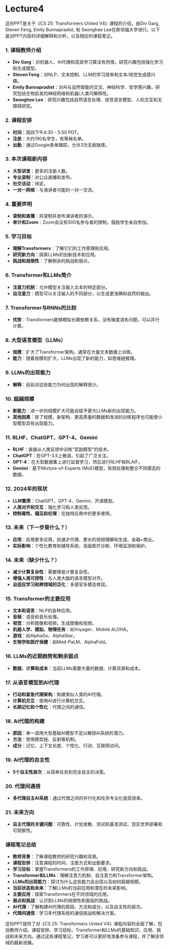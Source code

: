 # Lecture4

这份PPT是关于《CS 25: Transformers United V4》课程的介绍，由Div Garg, Steven Feng, Emily Bunnapradist, 和 Seonghee Lee在斯坦福大学进行。以下是对PPT内容的详细解释和分析，以及相应的课程笔记。

### 1. 课程教师介绍
- **Div Garg**：对机器人、AI代理和高效学习算法有热情，研究兴趣包括强化学习和生成模型。
- **Steven Feng**：对NLP、文本控制、LLM的学习效率和文本/视觉生成感兴趣。
- **Emily Bunnapradist**：对AI与自然智能的交叉、神经科学、哲学感兴趣，研究包括生物启发的神经网络和机器/人类可解释性。
- **Seonghee Lee**：研究兴趣包括自然语言处理、视觉语言模型、人机交互和无障碍研究。

### 2. 课程安排
- **时间**：周四下午4:30 - 5:50 PDT。
- **注册**：大约190名学生，有等候名单。
- **出勤**：通过Google表单跟踪，允许3次无故缺席。

### 3. 本次课程新内容
- **大型讲堂**：更多的注册人数。
- **专业录制**：对公众直播和发布。
- **社交活动**：待定。
- **一对一网络**：与演讲者可能的一对一交流。

### 4. 重要声明
- **录制和直播**：将录制并发布演讲者的演示。
- **审计和Zoom**：Zoom会议有500名参与者的限制，鼓励学生亲自参加。

### 5. 学习目标
- **理解Transformers**：了解它们的工作原理和应用。
- **研究新方向**：探索LLMs的创新技术和应用。
- **挑战和局限性**：了解剩余的挑战和弱点。

### 6. Transformer和LLMs简介
- **注意力机制**：允许模型关注输入文本的特定部分。
- **自注意力**：模型可以关注输入的不同部分，以生成更准确和自然的输出。

### 7. Transformer与RNNs的比较
- **优势**：Transformers能够模拟长期依赖关系，没有梯度消失问题，可以并行计算。

### 8. 大型语言模型（LLMs）
- **规模**：扩大了Transformer架构，通常在大量文本数据上训练。
- **能力**：随着规模的扩大，LLMs出现了新的能力，如思维链推理。

### 9. LLMs的出现能力
- **解释**：目前对这些能力为何出现的解释很少。

### 10. 超越规模
- **新能力**：进一步的规模扩大可能会赋予更大LLMs新的出现能力。
- **其他因素**：除了规模，新架构、更高质量的数据和改进的训练程序也可能使小型模型具有出现能力。

### 11. RLHF、ChatGPT、GPT-4、Gemini
- **RLHF**：直接从人类反馈中训练“奖励模型”的技术。
- **ChatGPT**：在GPT-3.5上微调，引起了广泛关注。
- **GPT-4**：在大型数据集上进行监督学习，然后进行RLHF和RLAIF。
- **Gemini**：基于Mixture-of-Experts (MoE)模型，有效处理和整合不同模态的数据。

### 12. 2024年的现状
- **LLM繁荣**：ChatGPT、GPT-4、Gemini、开源模型。
- **人类对齐和交互**：强化学习和人类反馈。
- **控制毒性、偏见和伦理**：在独特应用中的更多使用。

### 13. 未来（下一步是什么？）
- **应用**：启用更多应用，如通才代理、更长的视频理解和生成、金融+商业。
- **实际影响**：个性化教育和辅导系统、高级医疗诊断、环境监测和保护。

### 14. 未来（缺少什么？）
- **减少计算复杂性**：需要降低计算复杂性。
- **增强人类可控性**：与人类大脑的语言模型对齐。
- **自适应学习和跨领域的泛化**：多感官多模态体现。

### 15. Transformer的主要应用
- **文本和语言**：NLP的各种应用。
- **音频**：语音和音乐处理。
- **视觉**：分析图像和视频，生成图像和视频。
- **机器人学、模拟、物理任务**：如Voyager、Mobile ALOHA。
- **游戏**：如AlphaGo、AlphaStar。
- **生物学和医疗保健**：如Med-PaLM、AlphaFold。

### 16. LLMs的近期趋势和剩余弱点
- **数据、计算和成本**：当前LLMs需要大量的数据、计算资源和成本。

### 17. 从语言模型到AI代理
- **行动和紧急代理架构**：构建类似人类的AI代理。
- **计算机交互**：使用AI进行计算机交互。
- **长期记忆和个性化**：代理之间的通信。

### 18. AI代理的构建
- **原因**：单一调用大型基础AI模型不足以解锁AI系统的潜力。
- **方法**：使用模型链、反射等机制。
- **成分**：记忆、上下文长度、个性化、行动、互联网访问。

### 19. AI代理的自主性
- **5个自主性层次**：从简单任务到完全自主的决策。

### 20. 代理间通信
- **多代理自主AI系统**：通过代理之间的并行化和任务专业化提高效率。

### 21. 未来方向
- **自主代理的关键问题**：可靠性、计划发散、测试和基准测试、现实世界部署和可观察性。

### 课程笔记总结
- **教师背景**：了解课程教师的研究兴趣和背景。
- **课程安排**：注意课程的时间、注册方式和出勤要求。
- **学习目标**：掌握Transformers的工作原理、应用、研究新方向和挑战。
- **Transformer和LLMs**：理解注意力机制、自注意力和Transformer架构。
- **LLMs的出现能力**：探讨为什么这些能力会出现以及如何超越规模。
- **当前状态和未来**：了解LLMs的当前应用和潜在的未来影响。
- **主要应用**：探索Transformers在不同领域的应用。
- **弱点和挑战**：认识到LLMs的局限性和面临的挑战。
- **AI代理**：了解构建AI代理的原因、方法和成分，以及自主性的层次。
- **代理间通信**：学习多代理系统的通信挑战和解决方案。

这份PPT提供了对《CS 25: Transformers United V4》课程内容的全面了解，包括教师介绍、课程安排、学习目标、Transformer和LLMs的基础知识、应用、挑战和未来方向。通过这些课程笔记，学习者可以更好地准备参与课程，并了解该领域的最新进展。